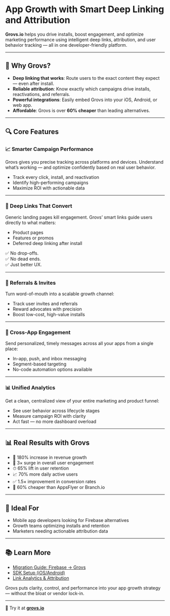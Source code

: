 # App Growth with Smart Deep Linking and Attribution

**Grovs.io** helps you drive installs, boost engagement, and optimize marketing performance using intelligent deep links, attribution, and user behavior tracking — all in one developer-friendly platform.

---

## 🚀 Why Grovs?

- **Deep linking that works**: Route users to the exact content they expect — even after install.  
- **Reliable attribution**: Know exactly which campaigns drive installs, reactivations, and referrals.  
- **Powerful integrations**: Easily embed Grovs into your iOS, Android, or web app.  
- **Affordable**: Grovs is over **60% cheaper** than leading alternatives.

---

## 🔍 Core Features

### 📈 Smarter Campaign Performance

Grovs gives you precise tracking across platforms and devices. Understand what’s working — and optimize confidently based on real user behavior.

- Track every click, install, and reactivation  
- Identify high-performing campaigns  
- Maximize ROI with actionable data  

---

### 🧭 Deep Links That Convert

Generic landing pages kill engagement. Grovs’ smart links guide users directly to what matters:

- Product pages  
- Features or promos  
- Deferred deep linking after install  

✅ No drop-offs.  
✅ No dead ends.  
✅ Just better UX.

---

### 🤝 Referrals & Invites

Turn word-of-mouth into a scalable growth channel:

- Track user invites and referrals  
- Reward advocates with precision  
- Boost low-cost, high-value installs  

---

### 🔔 Cross-App Engagement

Send personalized, timely messages across all your apps from a single place:

- In-app, push, and inbox messaging  
- Segment-based targeting  
- No-code automation options available  

---

### 📊 Unified Analytics

Get a clean, centralized view of your entire marketing and product funnel:

- See user behavior across lifecycle stages  
- Measure campaign ROI with clarity  
- Act fast — no more dashboard overload  

---

## 📊 Real Results with Grovs

- 🚀 180% increase in revenue growth  
- 🔁 3× surge in overall user engagement  
- ⏱ 65% lift in user retention  
- 📈 70% more daily active users  
- ✅ 1.5× improvement in conversion rates  
- 💸 60% cheaper than AppsFlyer or Branch.io  

---

## 🧩 Ideal For

- Mobile app developers looking for Firebase alternatives  
- Growth teams optimizing installs and retention  
- Marketers needing actionable attribution data  

---

## 📚 Learn More

- [Migration Guide: Firebase → Grovs](#)  
- [SDK Setup (iOS/Android)](#)  
- [Link Analytics & Attribution](#)  

Grovs puts clarity, control, and performance into your app growth strategy — without the bloat or vendor lock-in.

---

🔗 Try it at [**grovs.io**](https://grovs.io)
